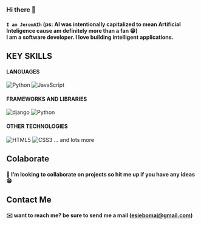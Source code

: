 ### Hi there 👋

#### `I am JeremAIh` (ps: <b>AI</b> was intentionally capitalized to mean Artificial Inteligence cause am definitely more than a fan :grin:) <br>I am a software developer. I love building intelligent applications.

## KEY SKILLS

#### LANGUAGES
![Python](https://img.shields.io/badge/-Python-%233776AB?style=flat-square&logo=Python&logoColor=ffffff)
![JavaScript](https://img.shields.io/badge/-JavaScript-%23F7DF1C?style=flat-square&logo=javascript&logoColor=000000&labelColor=%23F7DF1C&color=%23FFCE5A)
#### FRAMEWORKS AND LIBRARIES
![django](https://img.shields.io/badge/-django-%233776AB?style=flat-square&logo=django&logoColor=ffffff)
![Python](https://img.shields.io/badge/-react-%233776AB?style=flat-square&logo=react&logoColor=ffffff)
#### OTHER TECHNOLOGIES
![HTML5](https://img.shields.io/badge/-HTML5-%23E44D27?style=flat-square&logo=html5&logoColor=ffffff)
![CSS3](https://img.shields.io/badge/-CSS3-%231572B6?style=flat-square&logo=css3)
... and lots more

## Colaborate
#### 👯 I’m looking to collaborate on projects so hit me up if you have any ideas :grin:

## Contact Me
#### :envelope: want to reach me? be sure to send me a mail (esiebomaj@gmail.com)
<!--
**esiebomaj/esiebomaj** is a ✨ _special_ ✨ repository because its `README.md` (this file) appears on your GitHub profile.

Here are some ideas to get you started:

- 🔭 I’m currently working on ...
- 🌱 I’m currently learning ...
- 👯 I’m looking to collaborate on ...
- 🤔 I’m looking for help with ...
- 💬 Ask me about ...
- 📫 How to reach me: ...
- 😄 Pronouns: ...
- ⚡ Fun fact: ...
-->
